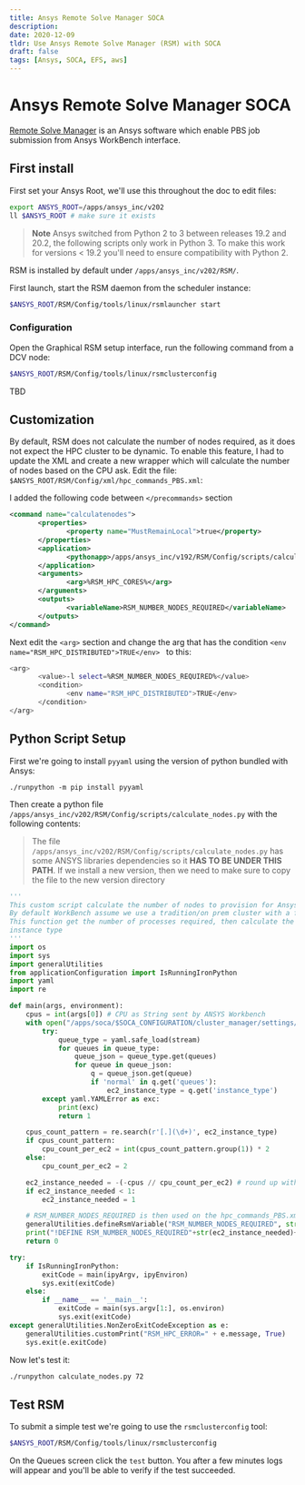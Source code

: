 ```yaml
---
title: Ansys Remote Solve Manager SOCA
description:
date: 2020-12-09
tldr: Use Ansys Remote Solve Manager (RSM) with SOCA
draft: false
tags: [Ansys, SOCA, EFS, aws]
---
```


# Ansys Remote Solve Manager SOCA

[Remote Solve Manager](https://www.hpc.iastate.edu/guides/using-ansys-rsm) is an Ansys software which enable PBS job submission from Ansys WorkBench interface.

## First install

First set your Ansys Root, we'll use this throughout the doc to edit files:

```bash
export ANSYS_ROOT=/apps/ansys_inc/v202
ll $ANSYS_ROOT # make sure it exists
```

> **Note** Ansys switched from Python 2 to 3 between releases 19.2 and 20.2, the following scripts only work in Python 3. To make this work for versions < 19.2 you'll need to ensure compatibility with Python 2.

RSM is installed by default under `/apps/ansys_inc/v202/RSM/`. 

First launch, start the RSM daemon from the scheduler instance:
```bash
$ANSYS_ROOT/RSM/Config/tools/linux/rsmlauncher start
```

### Configuration

Open the Graphical RSM setup interface, run the following command from a DCV node:

```bash
$ANSYS_ROOT/RSM/Config/tools/linux/rsmclusterconfig
```

TBD

## Customization

By default, RSM does not calculate the number of nodes required, as it does not expect the HPC cluster to be dynamic. To enable this feature, I had to update the XML and create a new wrapper which will calculate the number of nodes based on the CPU ask.
Edit the file: `$ANSYS_ROOT/RSM/Config/xml/hpc_commands_PBS.xml`:

I added the following code between `</precommands>` section

```xml
<command name="calculatenodes">
       <properties>
              <property name="MustRemainLocal">true</property>
       </properties>
       <application>
              <pythonapp>/apps/ansys_inc/v192/RSM/Config/scripts/calculate_nodes.py</pythonapp> 
       </application>
       <arguments>
              <arg>%RSM_HPC_CORES%</arg> 
       </arguments>
       <outputs> 
              <variableName>RSM_NUMBER_NODES_REQUIRED</variableName>
       </outputs>
</command>
```

Next edit the `<arg>` section and change the arg that has the condition `<env name="RSM_HPC_DISTRIBUTED">TRUE</env> ` to this:

```bash
<arg>
       <value>-l select=%RSM_NUMBER_NODES_REQUIRED%</value> 
       <condition>
              <env name="RSM_HPC_DISTRIBUTED">TRUE</env> 
       </condition>
</arg>
```

## Python Script Setup

First we're going to install `pyyaml` using the version of python bundled with Ansys:

```
./runpython -m pip install pyyaml
```

Then create a python file `/apps/ansys_inc/v202/RSM/Config/scripts/calculate_nodes.py` with the following contents:

> The file `/apps/ansys_inc/v202/RSM/Config/scripts/calculate_nodes.py` has some ANSYS libraries dependencies so it **HAS TO BE UNDER THIS PATH**. If we install a new version, then we need to make sure to copy the file to the new version directory

```python
'''
This custom script calculate the number of nodes to provision for Ansys
By default WorkBench assume we use a tradition/on prem cluster with a fixed amount of CPU
This function get the number of processes required, then calculate the number of nodes required based on the
instance type
'''
import os
import sys
import generalUtilities
from applicationConfiguration import IsRunningIronPython
import yaml
import re

def main(args, environment):
    cpus = int(args[0]) # CPU as String sent by ANSYS Workbench
    with open("/apps/soca/$SOCA_CONFIGURATION/cluster_manager/settings/queue_mapping.yml", 'r') as stream:
        try:
            queue_type = yaml.safe_load(stream)
            for queues in queue_type:
                queue_json = queue_type.get(queues)
                for queue in queue_json:
                    q = queue_json.get(queue)
                    if 'normal' in q.get('queues'):
                        ec2_instance_type = q.get('instance_type')
        except yaml.YAMLError as exc:
            print(exc)
            return 1

    cpus_count_pattern = re.search(r'[.](\d+)', ec2_instance_type)
    if cpus_count_pattern:
        cpu_count_per_ec2 = int(cpus_count_pattern.group(1)) * 2
    else:
        cpu_count_per_ec2 = 2

    ec2_instance_needed = -(-cpus // cpu_count_per_ec2) # round up without having to import math
    if ec2_instance_needed < 1:
        ec2_instance_needed = 1

    # RSM_NUMBER_NODES_REQUIRED is then used on the hpc_commands_PBS.xml
    generalUtilities.defineRsmVariable("RSM_NUMBER_NODES_REQUIRED", str(ec2_instance_needed)+":ncpus="+str (cpu_count_per_ec2))
    print("!DEFINE RSM_NUMBER_NODES_REQUIRED"+str(ec2_instance_needed)+":ncpus="+str (cpu_count_per_ec2))
    return 0

try:
    if IsRunningIronPython:
        exitCode = main(ipyArgv, ipyEnviron)
        sys.exit(exitCode)
    else:
        if __name__ == '__main__':
            exitCode = main(sys.argv[1:], os.environ)
            sys.exit(exitCode)
except generalUtilities.NonZeroExitCodeException as e:
    generalUtilities.customPrint("RSM_HPC_ERROR=" + e.message, True)
    sys.exit(e.exitCode)
```

Now let's test it:

```bash
./runpython calculate_nodes.py 72
```

## Test RSM

To submit a simple test we're going to use the `rsmclusterconfig` tool:

```bash
$ANSYS_ROOT/RSM/Config/tools/linux/rsmclusterconfig
```

On the Queues screen click the `test` button. You after a few minutes logs will appear and you'll be able to verify if the test succeeded.